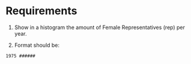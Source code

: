 # Requirements

1. Show in a histogram the amount of Female Representatives (rep) per year.

2. Format should be:

```shell
1975 ######
```


